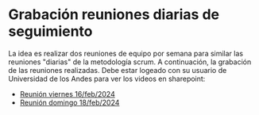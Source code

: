 # Grabación reuniones diarias de seguimiento

La idea es realizar dos reuniones de equipo por semana para similar las reuniones "diarias" de la metodología scrum. A continuación, la grabación de las reuniones realizadas. Debe estar logeado con su usuario de Universidad de los Andes para ver los videos en sharepoint:

* [Reunión viernes 16/feb/2024](https://uniandes-my.sharepoint.com/:v:/g/personal/da_gamez96_uniandes_edu_co/EdCiPAVrhrZMstlphwW_XzABAvkbsxMVF4lG7iTK2_TUMg)
* [Reunión domingo 18/feb/2024](https://uniandes-my.sharepoint.com/:v:/g/personal/da_gamez96_uniandes_edu_co/EZCm2uzGn2NGtZEFwvTGPGABe8FbQ4znsApM91_pXrVq4A)
